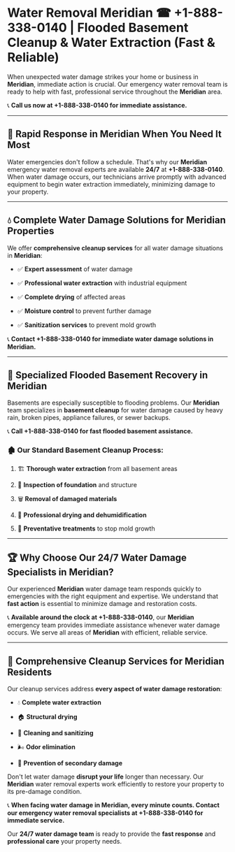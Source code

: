 # Water Removal Meridian ☎ +1-888-338-0140 | Flooded Basement Cleanup & Water Extraction (Fast & Reliable)

When unexpected water damage strikes your home or business in **Meridian**, immediate action is crucial. Our emergency water removal team is ready to help with fast, professional service throughout the **Meridian** area. 

📞 **Call us now at +1-888-338-0140 for immediate assistance.**
---
## 🚀 Rapid Response in Meridian When You Need It Most
Water emergencies don't follow a schedule. That's why our **Meridian** emergency water removal experts are available **24/7** at **+1-888-338-0140**. When water damage occurs, our technicians arrive promptly with advanced equipment to begin water extraction immediately, minimizing damage to your property.
---
## 💧 Complete Water Damage Solutions for Meridian Properties
We offer **comprehensive cleanup services** for all water damage situations in **Meridian**:
- ✅ **Expert assessment** of water damage  
- ✅ **Professional water extraction** with industrial equipment  
- ✅ **Complete drying** of affected areas  
- ✅ **Moisture control** to prevent further damage  
- ✅ **Sanitization services** to prevent mold growth  
📞 **Contact +1-888-338-0140 for immediate water damage solutions in Meridian.**
---
## 🌊 Specialized Flooded Basement Recovery in Meridian
Basements are especially susceptible to flooding problems. Our **Meridian** team specializes in **basement cleanup** for water damage caused by heavy rain, broken pipes, appliance failures, or sewer backups. 
📞 **Call +1-888-338-0140 for fast flooded basement assistance.**
### 🏚️ Our Standard Basement Cleanup Process:
1. 🏗️ **Thorough water extraction** from all basement areas  
2. 🔎 **Inspection of foundation** and structure  
3. 🗑️ **Removal of damaged materials**  
4. 💨 **Professional drying and dehumidification**  
5. 🚫 **Preventative treatments** to stop mold growth  
---
## 🏆 Why Choose Our 24/7 Water Damage Specialists in Meridian?
Our experienced **Meridian** water damage team responds quickly to emergencies with the right equipment and expertise. We understand that **fast action** is essential to minimize damage and restoration costs.
📞 **Available around the clock at +1-888-338-0140**, our **Meridian** emergency team provides immediate assistance whenever water damage occurs. We serve all areas of **Meridian** with efficient, reliable service.
---
## 🧹 Comprehensive Cleanup Services for Meridian Residents
Our cleanup services address **every aspect of water damage restoration**:
- 💧 **Complete water extraction**  
- 🏠 **Structural drying**  
- 🧼 **Cleaning and sanitizing**  
- 🌬️ **Odor elimination**  
- 🚫 **Prevention of secondary damage**  
Don't let water damage **disrupt your life** longer than necessary. Our **Meridian** water removal experts work efficiently to restore your property to its pre-damage condition.
📞 **When facing water damage in Meridian, every minute counts. Contact our emergency water removal specialists at +1-888-338-0140 for immediate service.**
Our **24/7 water damage team** is ready to provide the **fast response** and **professional care** your property needs.
